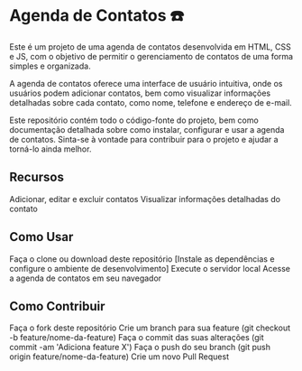 # Agenda de Contatos ☎️
Este é um projeto de uma agenda de contatos desenvolvida em HTML, CSS e JS, com o objetivo de permitir o gerenciamento de contatos de uma forma simples e organizada.

A agenda de contatos oferece uma interface de usuário intuitiva, onde os usuários podem adicionar contatos, bem como visualizar informações detalhadas sobre cada contato, como nome, telefone e endereço de e-mail.

Este repositório contém todo o código-fonte do projeto, bem como documentação detalhada sobre como instalar, configurar e usar a agenda de contatos. Sinta-se à vontade para contribuir para o projeto e ajudar a torná-lo ainda melhor.

## Recursos
Adicionar, editar e excluir contatos
Visualizar informações detalhadas do contato

## Como Usar
Faça o clone ou download deste repositório
[Instale as dependências e configure o ambiente de desenvolvimento]
Execute o servidor local
Acesse a agenda de contatos em seu navegador

## Como Contribuir
Faça o fork deste repositório
Crie um branch para sua feature (git checkout -b feature/nome-da-feature)
Faça o commit das suas alterações (git commit -am 'Adiciona feature X')
Faça o push do seu branch (git push origin feature/nome-da-feature)
Crie um novo Pull Request
